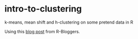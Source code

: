 # intro-to-clustering
k-means, mean shift and h-clustering on some pretend data in R

Using this [blog post](https://www.r-bloggers.com/2021/04/cluster-analysis-in-r/) from R-Bloggers. 
